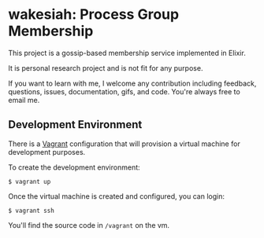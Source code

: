 wakesiah: Process Group Membership
==================================

This project is a gossip-based membership service implemented in
Elixir.

It is personal research project and is not fit for any purpose.

If you want to learn with me, I welcome any contribution including
feedback, questions, issues, documentation, gifs, and code. You're
always free to email me.

Development Environment
-----------------------

There is a [Vagrant](https://www.vagrantup.com) configuration that
will provision a virtual machine for development purposes.

To create the development environment:

    $ vagrant up

Once the virtual machine is created and configured, you can login:

    $ vagrant ssh

You'll find the source code in `/vagrant` on the vm.

